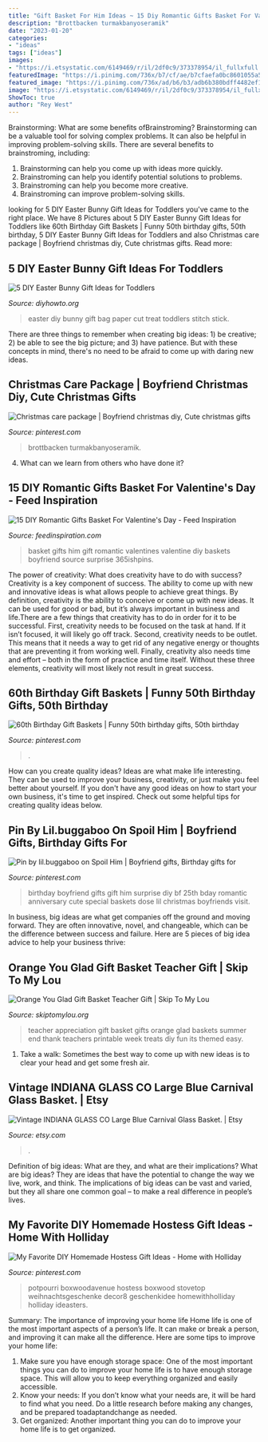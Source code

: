 ```yaml
---
title: "Gift Basket For Him Ideas ~ 15 Diy Romantic Gifts Basket For Valentine&#039;s Day"
description: "Brottbacken turmakbanyoseramik"
date: "2023-01-20"
categories:
- "ideas"
tags: ["ideas"]
images:
- "https://i.etsystatic.com/6149469/r/il/2df0c9/373378954/il_fullxfull.373378954_b73m.jpg"
featuredImage: "https://i.pinimg.com/736x/b7/cf/ae/b7cfaefa0bc8601055a5b5155a75ef3d.jpg"
featured_image: "https://i.pinimg.com/736x/ad/b6/b3/adb6b380bdff4482ef10d4bbc4a6142e--christmas-care-package-care-packages.jpg"
image: "https://i.etsystatic.com/6149469/r/il/2df0c9/373378954/il_fullxfull.373378954_b73m.jpg"
ShowToc: true
author: "Rey West"
---
```



Brainstorming: What are some benefits ofBrainstroming?
Brainstorming can be a valuable tool for solving complex problems. It can also be helpful in improving problem-solving skills. There are several benefits to brainstroming, including: 
1) Brainstorming can help you come up with ideas more quickly. 
2) Brainstroming can help you identify potential solutions to problems. 
3) Brainstroming can help you become more creative. 
4) Brainstroming can improve problem-solving skills.

	

		
looking for 5 DIY Easter Bunny Gift Ideas for Toddlers you've came to the right place. We have 8 Pictures about 5 DIY Easter Bunny Gift Ideas for Toddlers like 60th Birthday Gift Baskets | Funny 50th birthday gifts, 50th birthday, 5 DIY Easter Bunny Gift Ideas for Toddlers and also Christmas care package | Boyfriend christmas diy, Cute christmas gifts. Read more:
		
    
## 5 DIY Easter Bunny Gift Ideas For Toddlers

<img loading=lazy src="http://www.diyhowto.org/wp-content/uploads/2016/03/DIY-Paper-Bag-Bunny-Treat-Easter-Bunny-Gift-Ideas.jpg" onerror="this.onerror=null;this.src='https://tse4.mm.bing.net/th?id=OIP.WevhTa-3k1z_0HirIp3zcQHaKX&amp;pid=15.1';" alt="5 DIY Easter Bunny Gift Ideas for Toddlers">

_Source: diyhowto.org_

>easter diy bunny gift bag paper cut treat toddlers stitch stick. 

	

There are three things to remember when creating big ideas: 1) be creative; 2) be able to see the big picture; and 3) have patience. But with these concepts in mind, there's no need to be afraid to come up with daring new ideas.

    
## Christmas Care Package | Boyfriend Christmas Diy, Cute Christmas Gifts

<img loading=lazy src="https://i.pinimg.com/736x/ad/b6/b3/adb6b380bdff4482ef10d4bbc4a6142e--christmas-care-package-care-packages.jpg" onerror="this.onerror=null;this.src='https://tse4.mm.bing.net/th?id=OIP.BsurWUyVLOmsF--XyuEl-wHaJ3&amp;pid=15.1';" alt="Christmas care package | Boyfriend christmas diy, Cute christmas gifts">

_Source: pinterest.com_

>brottbacken turmakbanyoseramik. 

	

4) What can we learn from others who have done it?

    
## 15 DIY Romantic Gifts Basket For Valentine&#039;s Day - Feed Inspiration

<img loading=lazy src="http://feedinspiration.com/wp-content/uploads/2017/01/Romantic-Valentines-Day-Gifts-for-Him.jpg" onerror="this.onerror=null;this.src='https://tse3.mm.bing.net/th?id=OIP.hfXVpLIR0k6h4_TtaSB1-wHaLH&amp;pid=15.1';" alt="15 DIY Romantic Gifts Basket For Valentine&#039;s Day - Feed Inspiration">

_Source: feedinspiration.com_

>basket gifts him gift romantic valentines valentine diy baskets boyfriend source surprise 365ishpins. 

	

The power of creativity: What does creativity have to do with success?
Creativity is a key component of success. The ability to come up with new and innovative ideas is what allows people to achieve great things. By definition, creativity is the ability to conceive or come up with new ideas. It can be used for good or bad, but it’s always important in business and life.There are a few things that creativity has to do in order for it to be successful. First, creativity needs to be focused on the task at hand. If it isn’t focused, it will likely go off track. Second, creativity needs to be outlet. This means that it needs a way to get rid of any negative energy or thoughts that are preventing it from working well. Finally, creativity also needs time and effort – both in the form of practice and time itself. Without these three elements, creativity will most likely not result in great success.

    
## 60th Birthday Gift Baskets | Funny 50th Birthday Gifts, 50th Birthday

<img loading=lazy src="https://i.pinimg.com/736x/b7/cf/ae/b7cfaefa0bc8601055a5b5155a75ef3d.jpg" onerror="this.onerror=null;this.src='https://tse2.mm.bing.net/th?id=OIP.Xht2nQhil_yrKhLnweoQ8QHaJ3&amp;pid=15.1';" alt="60th Birthday Gift Baskets | Funny 50th birthday gifts, 50th birthday">

_Source: pinterest.com_

>. 

	

How can you create quality ideas?
Ideas are what make life interesting. They can be used to improve your business, creativity, or just make you feel better about yourself. If you don't have any good ideas on how to start your own business, it's time to get inspired. Check out some helpful tips for creating quality ideas below.

    
## Pin By Lil.buggaboo On Spoil Him | Boyfriend Gifts, Birthday Gifts For

<img loading=lazy src="https://i.pinimg.com/736x/fb/a3/62/fba3627ad3d50663c13b43429b53c474--dose.jpg" onerror="this.onerror=null;this.src='https://tse4.mm.bing.net/th?id=OIP.wCDLIvfEu1cPtShfiXST2wHaNL&amp;pid=15.1';" alt="Pin by lil.buggaboo on Spoil Him | Boyfriend gifts, Birthday gifts for">

_Source: pinterest.com_

>birthday boyfriend gifts gift him surprise diy bf 25th bday romantic anniversary cute special baskets dose lil christmas boyfriends visit. 

	

In business, big ideas are what get companies off the ground and moving forward. They are often innovative, novel, and changeable, which can be the difference between success and failure. Here are 5 pieces of big idea advice to help your business thrive:

    
## Orange You Glad Gift Basket Teacher Gift | Skip To My Lou

<img loading=lazy src="http://www.skiptomylou.org/wp-content/uploads/2015/04/teacher-appreciation-gift-basket-4.jpg" onerror="this.onerror=null;this.src='https://tse4.mm.bing.net/th?id=OIP.gIyjAeC9EwTA1BdayVdXXQHaKl&amp;pid=15.1';" alt="Orange You Glad Gift Basket Teacher Gift | Skip To My Lou">

_Source: skiptomylou.org_

>teacher appreciation gift basket gifts orange glad baskets summer end thank teachers printable week treats diy fun its themed easy. 

	

1. Take a walk: Sometimes the best way to come up with new ideas is to clear your head and get some fresh air.

    
## Vintage INDIANA GLASS CO Large Blue Carnival Glass Basket. | Etsy

<img loading=lazy src="https://i.etsystatic.com/6149469/r/il/2df0c9/373378954/il_fullxfull.373378954_b73m.jpg" onerror="this.onerror=null;this.src='https://tse2.mm.bing.net/th?id=OIP.iZT84iQtrVOnQqTCNyDzhgHaFj&amp;pid=15.1';" alt="Vintage INDIANA GLASS CO Large Blue Carnival Glass Basket. | Etsy">

_Source: etsy.com_

>. 

	

Definition of big ideas: What are they, and what are their implications?
What are big ideas? They are ideas that have the potential to change the way we live, work, and think. The implications of big ideas can be vast and varied, but they all share one common goal – to make a real difference in people’s lives.

    
## My Favorite DIY Homemade Hostess Gift Ideas - Home With Holliday

<img loading=lazy src="https://i.pinimg.com/736x/b1/04/e8/b104e8189c95d2efba1a55e5943c2fea.jpg" onerror="this.onerror=null;this.src='https://tse3.mm.bing.net/th?id=OIP.Fq-9rOyGyHvK5AFQeJ3phQHaLH&amp;pid=15.1';" alt="My Favorite DIY Homemade Hostess Gift Ideas - Home with Holliday">

_Source: pinterest.com_

>potpourri boxwoodavenue hostess boxwood stovetop weihnachtsgeschenke decor8 geschenkidee homewithholliday holliday ideasters. 

	

Summary: The importance of improving your home life
Home life is one of the most important aspects of a person’s life. It can make or break a person, and improving it can make all the difference. Here are some tips to improve your home life: 
1. Make sure you have enough storage space: One of the most important things you can do to improve your home life is to have enough storage space. This will allow you to keep everything organized and easily accessible. 
2. Know your needs: If you don’t know what your needs are, it will be hard to find what you need. Do a little research before making any changes, and be prepared toadaptandchange as needed. 
3. Get organized: Another important thing you can do to improve your home life is to get organized.

